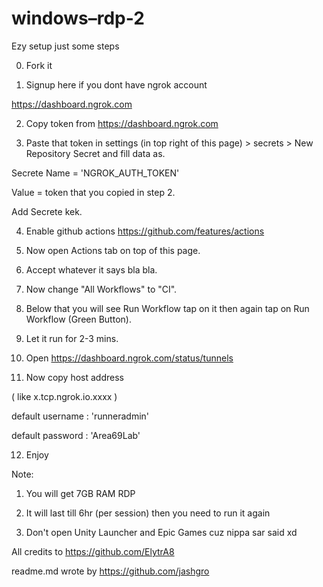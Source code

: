 # windows–rdp-2

Ezy setup just some steps

0. Fork it 

1. Signup here if you dont have ngrok account

https://dashboard.ngrok.com

2. Copy token from https://dashboard.ngrok.com

3. Paste that token in settings (in top right of this page) > secrets > New Repository Secret and fill data as.     

 Secrete Name = 'NGROK_AUTH_TOKEN'

      

 Value = token that you copied in step 2.

 Add Secrete kek.

        

4. Enable github actions https://github.com/features/actions

5. Now open Actions tab on top of this page.

6. Accept whatever it says bla bla.

7. Now change "All Workflows" to "CI".

8. Below that you will see Run Workflow tap on it then again tap on Run Workflow (Green Button).

9. Let it run for 2-3 mins.

10. Open https://dashboard.ngrok.com/status/tunnels 

11. Now copy host address

 ( like x.tcp.ngrok.io.xxxx )

default username : 'runneradmin'

default password : 'Area69Lab'

12. Enjoy 

Note:

1) You will get 7GB RAM RDP 

2) It will last till 6hr (per session) then you need to run it again

3) Don't open Unity Launcher and Epic Games cuz nippa sar said xd

All credits to https://github.com/ElytrA8

readme.md wrote by https://github.com/jashgro

